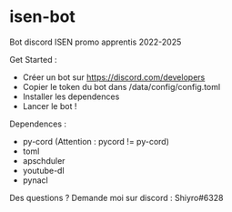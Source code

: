 # isen-bot
Bot discord ISEN promo apprentis 2022-2025

Get Started : 
 - Créer un bot sur https://discord.com/developers
 - Copier le token du bot dans /data/config/config.toml
 - Installer les dependences
 - Lancer le bot !

Dependences :
 - py-cord (Attention : pycord != py-cord)
 - toml
 - apschduler
 - youtube-dl
 - pynacl

Des questions ? Demande moi sur discord : Shiyro#6328
